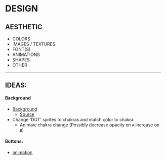 # DESIGN

## AESTHETIC
- COLORS
- IMAGES / TEXTURES
- FONT(S)
- ANIMATIONS
- SHAPES
- OTHER
---

## IDEAS:

#### Background
- [Background](https://threejs.org/examples/#webgl_points_billboards)
  - [Source](https://github.com/mrdoob/three.js/blob/master/examples/webgl_points_billboards.html)
- Change 'DOT' sprites to chakras and match color to chakra
  - Animate chakra change (Possibly decrease opacity on `A` increase on `B`)

#### Buttons:
- [animation](https://threejs.org/examples/#webgl_physics_volume)
